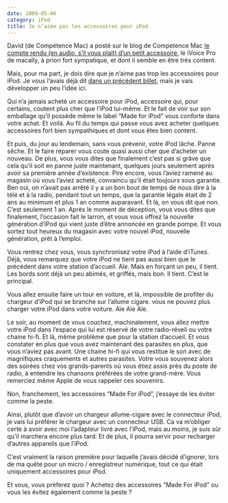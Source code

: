 ```yaml
---
date: 2009-05-06
category: iPod
title: Je n’aime pas les accessoires pour iPod
---
```


David (de Compétence Mac) a posté sur le blog de Competence Mac [le compte rendu (en audio, s’il vous plait) d’un petit accessoire][CM], le iVoice Pro de macally, à priori fort sympatique, et dont il semble en être très content.

Mais, pour ma part, je dois dire que je n’aime pas trop les accessoires pour iPod. Je vous l’avais déjà dit [dans un précédent billet][MB], mais je vais développer un peu l’idée ici.

Qui n’a jamais acheté un accessoire pour iPod, accessoire qui, pour certains, coutent plus cher que l’iPod lui-même. Et le fait de voir sur son emballage qu’il possède même le label “Made for iPod” vous conforte dans votre achat. Et voilà. Au fil du temps qui passe vous avez acheter quelques accessoires fort bien sympathiques et dont vous êtes bien content.

Et puis, du jour au lendemain, sans vous prévenir, votre iPod lâche. Panne sêche. Et le faire réparer vous coute quasi aussi cher que d’acheter un nouveau. De plus, vous vous dites que finalement c’est pas si grâve que cela qu’il soit en panne juste maintenant, quelques jours seulement après avoir sa première année d’existence. Pire encore, vous l’aviez ramené au magasin où vous l’aviez acheté, convaincu qu’il était toujours sous garantie. Ben oui, on n’avait pas arrêté il y a un bon bout de temps de nous dire à la télé et à la radio, pendant tout un temps, que la garantie légale était de 2 ans au minimum et plus 1 an comme auparavant. Et là, on vous dit que non. C’est seulement 1 an. Après le moment de déception, vous vous dites que finalement, l’occasion fait le larron, et vous vous offrez la nouvelle génération d’iPod qui vient juste d’être annoncée en grande pompe. Et vous sortez tout heureux du magasin avec votre nouvel iPod, nouvelle génération, prêt à l’emploi.

Vous rentrez chez vous, vous synchronisez votre iPod à l’aide d’iTunes. Déjà, vous remarquez que votre iPod ne tient pas aussi bien que le précédent dans votre station d’accueil. Aïe. Mais en forçant un peu, il tient. Les bords sont déjà un peu abimés, et griffés, mais bon. Il tient. C’est le principal.

Vous allez ensuite faire un tour en voiture, et là, impossible de profiter du chargeur d’iPod qui se branche sur l’allume cigare. vous ne pouvez plus charger votre iPod dans votre voiture. Aïe Aïe Aïe.

Le soir, au moment de vous couchez, machinalement, vous allez mettre votre iPod dans l’espace qui lui est réservé de votre radio-réveil ou votre chaine hi-fi. Et là, même problème que pour la station d’accueil. Et vous constater en plus que vous avez maintenant des parasites en plus, que vous n’aviez pas avant. Une chaine hi-fi qui vous restitue le son avec de magnifiques craquements et autres parasites. Votre vous souvenez alors des soirées chez vos grands-parents où vous étiez assis près du poste de radio, à entendre les chansons préférées de votre grand-mère. Vous remerciez même Apple de vous rappeler ces souvenirs.

Non, franchement, les accessoires “Made For iPod”, j’essaye de les éviter comme la peste.

Ainsi, plutôt que d’avoir un chargeur allume-cigare avec le connecteur iPod, je vais lui préférer le chargeur avec un connecteur USB. Ca va m’obliger certe à avoir avec moi l’adapteur livré avec l’iPod, mais au moins, je suis sûr qu’il marchera encore plus tard. Et de plus, il pourra servir pour recharger d’autres appareils que l’iPod.

C’est vraiment la raison première pour laquelle j’avais décidé d’ignorer, lors de ma quête pour un micro / enregistreur numérique, tout ce qui était uniquement accessoires pour iPod.

Et vous, vous préferez quoi ? Achetez des accessoires “Made For iPod” ou vous les évitez également comme la peste ?

[CM]: https://web.archive.org/web/20210617193540/http://competencemac.com/index.php?2009/05/06/356-ivoice-pro-un-microphone-pour-votre-ipod

[MB]: https://web.archive.org/web/20210617193540/http://marcosx.net/2009/04/29/les-coulisses-de-macjt-devoilees-par-matthieu-blanco/228

